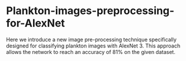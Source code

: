 # Plankton-images-preprocessing-for-AlexNet
Here we introduce a new image pre-processing technique specifically designed for classifying plankton images with AlexNet 3. This approach allows the network to reach an accuracy of 81% on the given dataset.
